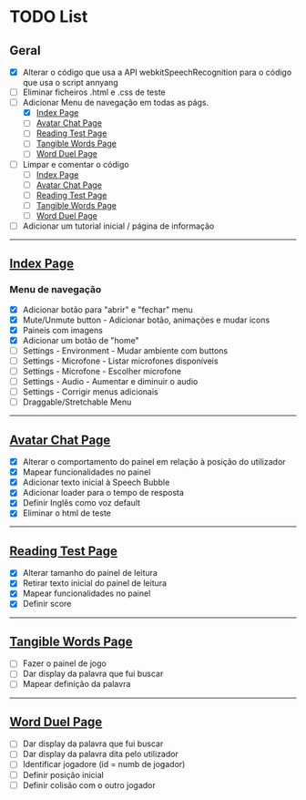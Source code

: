 # TODO List

## Geral
* [x] Alterar o código que usa a API webkitSpeechRecognition para o código que usa o script annyang
* [ ] Eliminar ficheiros .html e .css de teste
* [ ] Adicionar Menu de navegação em todas as págs. 
  * [x]  [Index Page](./index.html)
  * [ ]  [Avatar Chat Page](./avatar_chat.html)
  * [ ]  [Reading Test Page](./reading_test.html)
  * [ ]  [Tangible Words Page](./tangible_words.html)
  * [ ]  [Word Duel Page](./sword_game.html)
* [ ] Limpar e comentar o código
  * [ ]  [Index Page](./index.html)
  * [ ]  [Avatar Chat Page](./avatar_chat.html)
  * [ ]  [Reading Test Page](./reading_test.html)
  * [ ]  [Tangible Words Page](./tangible_words.html)
  * [ ]  [Word Duel Page](./sword_game.html)
* [ ] Adicionar um tutorial inicial / página de informação

---

## [Index Page](./index.html)
### Menu de navegação
* [x] Adicionar botão para "abrir" e "fechar" menu
* [x] Mute/Unmute button - Adicionar botão, animações e mudar icons
* [x] Paineis com imagens
* [x] Adicionar um botão de "home"
* [ ] Settings - Environment - Mudar ambiente com buttons
* [ ] Settings - Microfone - Listar microfones disponíveis
* [ ] Settings - Microfone - Escolher microfone
* [ ] Settings - Audio - Aumentar e diminuir o audio
* [ ] Settings - Corrigir menus adicionais 
* [ ] Draggable/Stretchable Menu 

---

## [Avatar Chat Page](./avatar_chat.html)
* [x] Alterar o comportamento do painel em relação à posição do utilizador
* [x] Mapear funcionalidades no painel
* [x] Adicionar texto inicial à Speech Bubble
* [x] Adicionar loader para o tempo de resposta
* [x] Definir Inglês como voz default
* [x] Eliminar o html de teste

---

## [Reading Test Page](./reading_test.html)
* [x] Alterar tamanho do painel de leitura
* [x] Retirar texto inicial do painel de leitura
* [x] Mapear funcionalidades no painel
* [x] Definir score

---

## [Tangible Words Page](./tangible_words.html)
* [ ] Fazer o painel de jogo
* [ ] Dar display da palavra que fui buscar
* [ ] Mapear definição da palavra

---

## [Word Duel Page](./sword_game.html)
* [ ] Dar display da palavra que fui buscar
* [ ] Dar display da palavra dita pelo utilizador
* [ ] Identificar jogadore (id = numb de jogador)
* [ ] Definir posição inicial
* [ ] Definir colisão com o outro jogador
